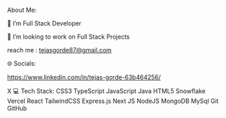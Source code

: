  About Me:

🌱 I’m Full Stack Developer

👯 I’m looking to work on Full Stack Projects 

reach me : tejasgorde87@gmail.com

🌐 Socials:

https://www.linkedin.com/in/tejas-gorde-63b464256/

X
💻 Tech Stack:
CSS3 TypeScript JavaScript Java HTML5 Snowflake Vercel React TailwindCSS Express.js Next JS NodeJS MongoDB MySql Git GitHub


